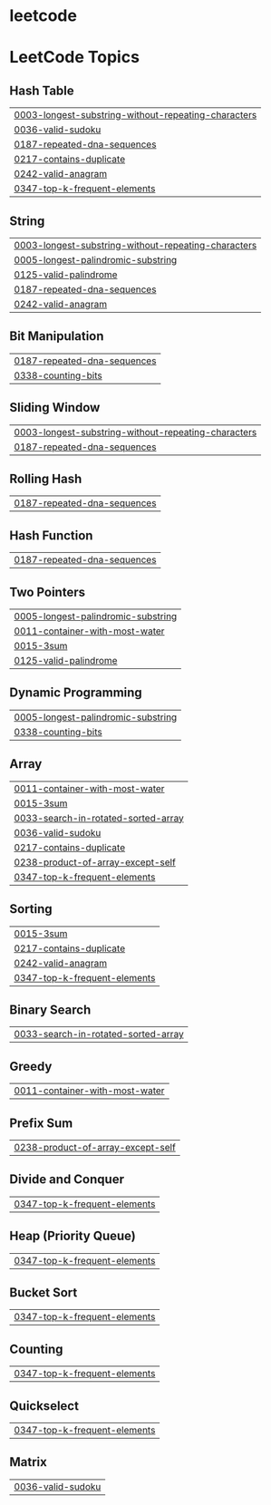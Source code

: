 # leetcode


<!---LeetCode Topics Start-->
# LeetCode Topics
## Hash Table
|  |
| ------- |
| [0003-longest-substring-without-repeating-characters](https://github.com/haileykim2014/leetcode/tree/master/0003-longest-substring-without-repeating-characters) |
| [0036-valid-sudoku](https://github.com/haileykim2014/leetcode/tree/master/0036-valid-sudoku) |
| [0187-repeated-dna-sequences](https://github.com/haileykim2014/leetcode/tree/master/0187-repeated-dna-sequences) |
| [0217-contains-duplicate](https://github.com/haileykim2014/leetcode/tree/master/0217-contains-duplicate) |
| [0242-valid-anagram](https://github.com/haileykim2014/leetcode/tree/master/0242-valid-anagram) |
| [0347-top-k-frequent-elements](https://github.com/haileykim2014/leetcode/tree/master/0347-top-k-frequent-elements) |
## String
|  |
| ------- |
| [0003-longest-substring-without-repeating-characters](https://github.com/haileykim2014/leetcode/tree/master/0003-longest-substring-without-repeating-characters) |
| [0005-longest-palindromic-substring](https://github.com/haileykim2014/leetcode/tree/master/0005-longest-palindromic-substring) |
| [0125-valid-palindrome](https://github.com/haileykim2014/leetcode/tree/master/0125-valid-palindrome) |
| [0187-repeated-dna-sequences](https://github.com/haileykim2014/leetcode/tree/master/0187-repeated-dna-sequences) |
| [0242-valid-anagram](https://github.com/haileykim2014/leetcode/tree/master/0242-valid-anagram) |
## Bit Manipulation
|  |
| ------- |
| [0187-repeated-dna-sequences](https://github.com/haileykim2014/leetcode/tree/master/0187-repeated-dna-sequences) |
| [0338-counting-bits](https://github.com/haileykim2014/leetcode/tree/master/0338-counting-bits) |
## Sliding Window
|  |
| ------- |
| [0003-longest-substring-without-repeating-characters](https://github.com/haileykim2014/leetcode/tree/master/0003-longest-substring-without-repeating-characters) |
| [0187-repeated-dna-sequences](https://github.com/haileykim2014/leetcode/tree/master/0187-repeated-dna-sequences) |
## Rolling Hash
|  |
| ------- |
| [0187-repeated-dna-sequences](https://github.com/haileykim2014/leetcode/tree/master/0187-repeated-dna-sequences) |
## Hash Function
|  |
| ------- |
| [0187-repeated-dna-sequences](https://github.com/haileykim2014/leetcode/tree/master/0187-repeated-dna-sequences) |
## Two Pointers
|  |
| ------- |
| [0005-longest-palindromic-substring](https://github.com/haileykim2014/leetcode/tree/master/0005-longest-palindromic-substring) |
| [0011-container-with-most-water](https://github.com/haileykim2014/leetcode/tree/master/0011-container-with-most-water) |
| [0015-3sum](https://github.com/haileykim2014/leetcode/tree/master/0015-3sum) |
| [0125-valid-palindrome](https://github.com/haileykim2014/leetcode/tree/master/0125-valid-palindrome) |
## Dynamic Programming
|  |
| ------- |
| [0005-longest-palindromic-substring](https://github.com/haileykim2014/leetcode/tree/master/0005-longest-palindromic-substring) |
| [0338-counting-bits](https://github.com/haileykim2014/leetcode/tree/master/0338-counting-bits) |
## Array
|  |
| ------- |
| [0011-container-with-most-water](https://github.com/haileykim2014/leetcode/tree/master/0011-container-with-most-water) |
| [0015-3sum](https://github.com/haileykim2014/leetcode/tree/master/0015-3sum) |
| [0033-search-in-rotated-sorted-array](https://github.com/haileykim2014/leetcode/tree/master/0033-search-in-rotated-sorted-array) |
| [0036-valid-sudoku](https://github.com/haileykim2014/leetcode/tree/master/0036-valid-sudoku) |
| [0217-contains-duplicate](https://github.com/haileykim2014/leetcode/tree/master/0217-contains-duplicate) |
| [0238-product-of-array-except-self](https://github.com/haileykim2014/leetcode/tree/master/0238-product-of-array-except-self) |
| [0347-top-k-frequent-elements](https://github.com/haileykim2014/leetcode/tree/master/0347-top-k-frequent-elements) |
## Sorting
|  |
| ------- |
| [0015-3sum](https://github.com/haileykim2014/leetcode/tree/master/0015-3sum) |
| [0217-contains-duplicate](https://github.com/haileykim2014/leetcode/tree/master/0217-contains-duplicate) |
| [0242-valid-anagram](https://github.com/haileykim2014/leetcode/tree/master/0242-valid-anagram) |
| [0347-top-k-frequent-elements](https://github.com/haileykim2014/leetcode/tree/master/0347-top-k-frequent-elements) |
## Binary Search
|  |
| ------- |
| [0033-search-in-rotated-sorted-array](https://github.com/haileykim2014/leetcode/tree/master/0033-search-in-rotated-sorted-array) |
## Greedy
|  |
| ------- |
| [0011-container-with-most-water](https://github.com/haileykim2014/leetcode/tree/master/0011-container-with-most-water) |
## Prefix Sum
|  |
| ------- |
| [0238-product-of-array-except-self](https://github.com/haileykim2014/leetcode/tree/master/0238-product-of-array-except-self) |
## Divide and Conquer
|  |
| ------- |
| [0347-top-k-frequent-elements](https://github.com/haileykim2014/leetcode/tree/master/0347-top-k-frequent-elements) |
## Heap (Priority Queue)
|  |
| ------- |
| [0347-top-k-frequent-elements](https://github.com/haileykim2014/leetcode/tree/master/0347-top-k-frequent-elements) |
## Bucket Sort
|  |
| ------- |
| [0347-top-k-frequent-elements](https://github.com/haileykim2014/leetcode/tree/master/0347-top-k-frequent-elements) |
## Counting
|  |
| ------- |
| [0347-top-k-frequent-elements](https://github.com/haileykim2014/leetcode/tree/master/0347-top-k-frequent-elements) |
## Quickselect
|  |
| ------- |
| [0347-top-k-frequent-elements](https://github.com/haileykim2014/leetcode/tree/master/0347-top-k-frequent-elements) |
## Matrix
|  |
| ------- |
| [0036-valid-sudoku](https://github.com/haileykim2014/leetcode/tree/master/0036-valid-sudoku) |
<!---LeetCode Topics End-->